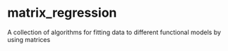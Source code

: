 # matrix_regression
A collection of algorithms for fitting data to different functional models by using matrices
